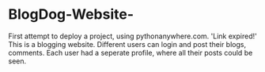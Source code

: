 # BlogDog-Website-

First attempt to deploy a project, using pythonanywhere.com. 
'Link expired!' 
This is a blogging website.
Different users can login and post their blogs, comments. 
Each user had a seperate profile, where all their posts could be seen. 

